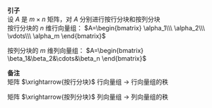**引子**    
设 $A$ 是 $m\times n$ 矩阵，对 $A$ 分别进行按行分块和按列分块    
按行分块的 $n$ 维行向量组： $A=\begin{bmatrix}    
\alpha_1\\\ \alpha_2\\\ \vdots\\\ \alpha_m    
\end{bmatrix}$     
    
按列分块的 $m$ 维列向量组： $A=\begin{bmatrix}    
\beta_1&\beta_2&\cdots&\beta_n    
\end{bmatrix}$     
    
**备注**    
矩阵 $\xrightarrow{按行分块}$ 行向量组 $\longrightarrow$ 行向量组的秩    
    
矩阵 $\xrightarrow{按列分块}$ 列向量组 $\longrightarrow$ 列向量组的秩    
